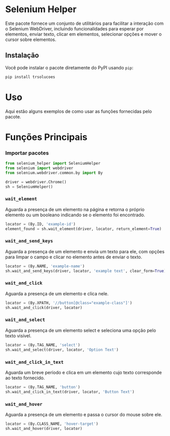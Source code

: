 # Selenium Helper

Este pacote fornece um conjunto de utilitários para facilitar a interação com o Selenium WebDriver, incluindo funcionalidades para esperar por elementos, enviar texto, clicar em elementos, selecionar opções e mover o cursor sobre elementos.

## Instalação

Você pode instalar o pacote diretamente do PyPI usando `pip`:

```sh
pip install trsolucoes
```

# Uso

Aqui estão alguns exemplos de como usar as funções fornecidas pelo pacote.

# Funções Principais

### Importar pacotes
```python
from selenium_helper import SeleniumHelper
from selenium import webdriver
from selenium.webdriver.common.by import By

driver = webdriver.Chrome()
sh = SeleniumHelper()
```

### `wait_element`
Aguarda a presença de um elemento na página e retorna o próprio elemento ou um booleano indicando se o elemento foi encontrado.
```python
locator = (By.ID, 'example-id')
element_found = sh.wait_element(driver, locator, return_element=True)
```

### `wait_and_send_keys`
Aguarda a presença de um elemento e envia um texto para ele, com opções para limpar o campo e clicar no elemento antes de enviar o texto.
```python
locator = (By.NAME, 'example-name')
sh.wait_and_send_keys(driver, locator, 'example text', clear_form=True)
```

### `wait_and_click`
Aguarda a presença de um elemento e clica nele.
```python
locator = (By.XPATH, '//button[@class="example-class"]')
sh.wait_and_click(driver, locator)
```

### `wait_and_select`
Aguarda a presença de um elemento select e seleciona uma opção pelo texto visível.
```python
locator = (By.TAG_NAME, 'select')
sh.wait_and_select(driver, locator, 'Option Text')
```

### `wait_and_click_in_text`
Aguarda um breve período e clica em um elemento cujo texto corresponde ao texto fornecido.
```python
locator = (By.TAG_NAME, 'button')
sh.wait_and_click_in_text(driver, locator, 'Button Text')
```

### `wait_and_hover`
Aguarda a presença de um elemento e passa o cursor do mouse sobre ele.
```python
locator = (By.CLASS_NAME, 'hover-target')
sh.wait_and_hover(driver, locator)
```
